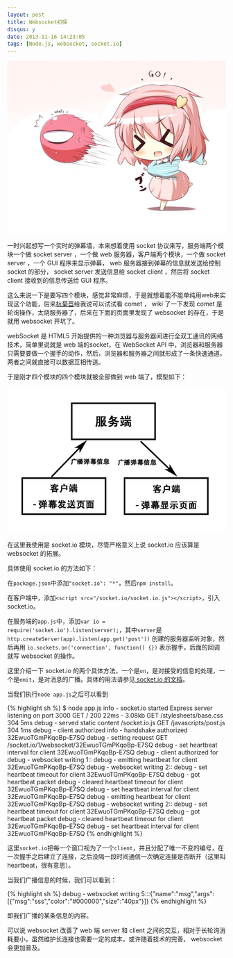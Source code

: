 ```yaml
---
layout: post
title: Websocket初探
disqus: y
date: 2013-11-16 14:23:05
tags: [Node.js, websocket, socket.io]
---
```


![> <!](/media/2013/11/Komeiji_Satori.jpg)

一时兴起想写一个实时的弹幕墙，本来想着使用 socket 协议来写，服务端两个模块一个做 socket server ，一个做 web 服务器，客户端两个模块，一个做 socket server ，一个 GUI 程序来显示弹幕， web 服务器接到弹幕的信息就发送给控制 socket 的部分， socket server 发送信息给 socket client ，然后将 socket client 接收到的信息传送给 GUI 程序。

这么来说一下是要写四个模块，感觉非常麻烦，于是就想着能不能单纯用web来实现这个功能，后来[杭菊苣](http://mad4a.me/ "OMG杭菊苣")给我说可以试试看 comet ， wiki 了一下发现 comet 是轮询操作，太烧服务器了，后来在下面的页面里发现了 websocket 的存在，于是就用 websocket 开坑了。

webSocket 是 HTML5 开始提供的一种浏览器与服务器间进行全双工通讯的网络技术，简单里说就是 web 端的socket，在 WebSocket API 中，浏览器和服务器只需要要做一个握手的动作，然后，浏览器和服务器之间就形成了一条快速通道。两者之间就直接可以数据互相传送。

于是刚才四个模块的四个模块就被全部做到 web 端了，模型如下：

![通信模型](/media/2013/11/websocket.png)

在这里我使用是 socket.io 模块，尽管严格意义上说 socket.io 应该算是 websocket 的拓展。

具体使用 socket.io 的方法如下：

在`package.json`中添加`"socket.io": "*"`，然后`npm install`。

在客户端中，添加`<script src="/socket.io/socket.io.js"></script>`，引入 socket.io。

在服务端的`app.js`中，添加`var io = require('socket.io').listen(server);`，其中`server`是 `http.createServer(app).listen(app.get('post'))` 创建的服务器监听对象，然后再用 `io.sockets.on('connection', function() {})` 表示握手，后面的回调就写 websocket 的操作。

这里介绍一下 socket.io 的两个具体方法，一个是`on`，是对接受的信息的处理，一个是`emit`，是对消息的广播。具体的用法请参见[ socket.io 的文档](https://github.com/learnboost/socket.io/tree/master "socket.io 的文档")。

当我们执行`node app.js`之后可以看到

{% highlight sh %}
$ node app.js
   info  - socket.io started
Express server listening on port 3000
GET / 200 22ms - 3.08kb
GET /stylesheets/base.css 304 5ms
   debug - served static content /socket.io.js
GET /javascripts/post.js 304 1ms
   debug - client authorized
   info  - handshake authorized 32EwuoTGmPKqoBp-E7SQ
   debug - setting request GET /socket.io/1/websocket/32EwuoTGmPKqoBp-E7SQ
   debug - set heartbeat interval for client 32EwuoTGmPKqoBp-E7SQ
   debug - client authorized for
   debug - websocket writing 1::
   debug - emitting heartbeat for client 32EwuoTGmPKqoBp-E7SQ
   debug - websocket writing 2::
   debug - set heartbeat timeout for client 32EwuoTGmPKqoBp-E7SQ
   debug - got heartbeat packet
   debug - cleared heartbeat timeout for client 32EwuoTGmPKqoBp-E7SQ
   debug - set heartbeat interval for client 32EwuoTGmPKqoBp-E7SQ
   debug - emitting heartbeat for client 32EwuoTGmPKqoBp-E7SQ
   debug - websocket writing 2::
   debug - set heartbeat timeout for client 32EwuoTGmPKqoBp-E7SQ
   debug - got heartbeat packet
   debug - cleared heartbeat timeout for client 32EwuoTGmPKqoBp-E7SQ
   debug - set heartbeat interval for client 32EwuoTGmPKqoBp-E7SQ
{% endhighlight %}

这里`socket.io`把每一个窗口视为了一个`client`，并且分配了唯一不变的编号，在一次握手之后建立了连接，之后没隔一段时间通信一次确定连接是否断开（这里叫heartbeat，很有意思）。

当我们广播信息的时候，我们可以看到：

{% highlight sh %}
   debug - websocket writing 5:::{"name":"msg","args":[{"msg":"sss","color":"#000000","size":"40px"}]}
{% endhighlight %}

即我们广播的某条信息的内容。

可以说 websocket 改善了 web 端 server 和 client 之间的交互，相对于长轮询消耗要小，虽然维护长连接也需要一定的成本，或许随着技术的完善， websocket 会更加普及。
